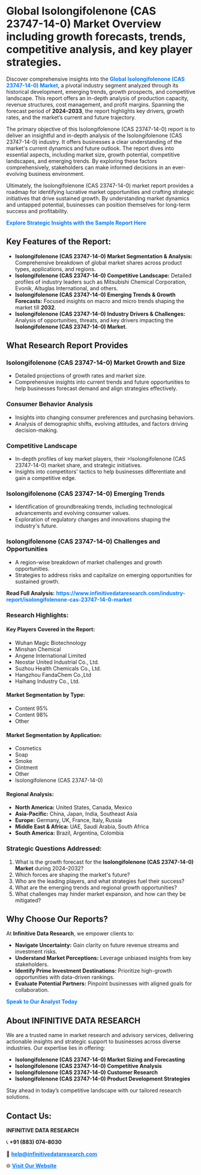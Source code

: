 <h1>Global Isolongifolenone (CAS 23747-14-0) Market Overview including growth forecasts, trends, competitive analysis, and key player strategies.</h1>
<p>
Discover comprehensive insights into the 
<a href="https://www.infinitivedataresearch.com/industry-report/isolongifolenone-cas-23747-14-0-market" rel="dofollow" style="color: #007BFF; text-decoration: none;"><strong>Global Isolongifolenone (CAS 23747-14-0) Market</strong></a>, a pivotal industry segment analyzed through its historical development, emerging trends, growth prospects, and competitive landscape. This report offers an in-depth analysis of production capacity, revenue structures, cost management, and profit margins. Spanning the forecast period of <strong>2024–2033</strong>, the report highlights key drivers, growth rates, and the market’s current and future trajectory.
</p>
<p>
The primary objective of this Isolongifolenone (CAS 23747-14-0) report is to deliver an insightful and in-depth analysis of the Isolongifolenone (CAS 23747-14-0) industry. It offers businesses a clear understanding of the market's current dynamics and future outlook. The report dives into essential aspects, including market size, growth potential, competitive landscapes, and emerging trends. By exploring these factors comprehensively, stakeholders can make informed decisions in an ever-evolving business environment.
</p>
<p>
Ultimately, the Isolongifolenone (CAS 23747-14-0) market report provides a roadmap for identifying lucrative market opportunities and crafting strategic initiatives that drive sustained growth. By understanding market dynamics and untapped potential, businesses can position themselves for long-term success and profitability.
</p>
<p>
<a href="https://www.infinitivedataresearch.com/request-sample/reportId=103721" style="color: #007BFF; text-decoration: none;"><strong>Explore Strategic Insights with the Sample Report Here</strong></a>
</p>

<h2>Key Features of the Report:</h2>
<ul>
<li><strong>Isolongifolenone (CAS 23747-14-0) Market Segmentation & Analysis:</strong> Comprehensive breakdown of global market shares across product types, applications, and regions.</li>
<li><strong>Isolongifolenone (CAS 23747-14-0) Competitive Landscape:</strong> Detailed profiles of industry leaders such as Mitsubishi Chemical Corporation, Evonik, Altuglas International, and others.</li>
<li><strong>Isolongifolenone (CAS 23747-14-0) Emerging Trends & Growth Forecasts:</strong> Focused insights on macro and micro trends shaping the market till <strong>2032</strong>.</li>
<li><strong>Isolongifolenone (CAS 23747-14-0) Industry Drivers & Challenges:</strong> Analysis of opportunities, threats, and key drivers impacting the <strong>Isolongifolenone (CAS 23747-14-0) Market</strong>.</li>
</ul>

<h2>What Research Report Provides</h2>
<h3>Isolongifolenone (CAS 23747-14-0) Market Growth and Size</h3>
<ul>
<li>Detailed projections of growth rates and market size.</li>
<li>Comprehensive insights into current trends and future opportunities to help businesses forecast demand and align strategies effectively.</li>
</ul>

<h3>Consumer Behavior Analysis</h3>
<ul>
<li>Insights into changing consumer preferences and purchasing behaviors.</li>
<li>Analysis of demographic shifts, evolving attitudes, and factors driving decision-making.</li>
</ul>

<h3>Competitive Landscape</h3>
<ul>
<li>In-depth profiles of key market players, their >Isolongifolenone (CAS 23747-14-0) market share, and strategic initiatives.</li>
<li>Insights into competitors' tactics to help businesses differentiate and gain a competitive edge.</li>
</ul>

<h3>Isolongifolenone (CAS 23747-14-0) Emerging Trends</h3>
<ul>
<li>Identification of groundbreaking trends, including technological advancements and evolving consumer values.</li>
<li>Exploration of regulatory changes and innovations shaping the industry's future.</li>
</ul>

<h3>Isolongifolenone (CAS 23747-14-0) Challenges and Opportunities</h3>
<ul>
<li>A region-wise breakdown of market challenges and growth opportunities.</li>
<li>Strategies to address risks and capitalize on emerging opportunities for sustained growth.</li>
</ul>
<p><strong>Read Full Analysis:</strong> <a href="https://www.infinitivedataresearch.com/industry-report/isolongifolenone-cas-23747-14-0-market" rel="dofollow" style="color: #007BFF; text-decoration: none;"><strong>https://www.infinitivedataresearch.com/industry-report/isolongifolenone-cas-23747-14-0-market</strong></a></p>
<h3>Research Highlights:</h3>
<h4>Key Players Covered in the Report:</h4>
<ul><li>Wuhan Magic Biotechnology</li><li>Minshan Chemical</li><li>Angene International Limited</li><li>Neostar United Industrial Co., Ltd.</li><li>Suzhou Health Chemicals Co., Ltd.</li><li>Hangzhou FandaChem Co.,Ltd</li><li>Haihang Industry Co., Ltd.</li></ul>
<h4>Market Segmentation by Type:</h4>
<ul><li>Content 95%</li><li>Content 98%</li><li>Other</li></ul>
<h4>Market Segmentation by Application:</h4>
<ul><li>Cosmetics</li><li>Soap</li><li>Smoke</li><li>Ointment</li><li>Other</li><li>Isolongifolenone (CAS 23747-14-0)</li></ul>

<h4>Regional Analysis:</h4>
<ul>
<li><strong>North America:</strong> United States, Canada, Mexico</li>
<li><strong>Asia-Pacific:</strong> China, Japan, India, Southeast Asia</li>
<li><strong>Europe:</strong> Germany, UK, France, Italy, Russia</li>
<li><strong>Middle East & Africa:</strong> UAE, Saudi Arabia, South Africa</li>
<li><strong>South America:</strong> Brazil, Argentina, Colombia</li>
</ul>

<h3>Strategic Questions Addressed:</h3>
<ol>
<li>What is the growth forecast for the <strong>Isolongifolenone (CAS 23747-14-0) Market</strong> during 2024–2032?</li>
<li>Which forces are shaping the market's future?</li>
<li>Who are the leading players, and what strategies fuel their success?</li>
<li>What are the emerging trends and regional growth opportunities?</li>
<li>What challenges may hinder market expansion, and how can they be mitigated?</li>
</ol>

<h2>Why Choose Our Reports?</h2>
<p>At <strong>Infinitive Data Research</strong>, we empower clients to:</p>
<ul>
<li><strong>Navigate Uncertainty:</strong> Gain clarity on future revenue streams and investment risks.</li>
<li><strong>Understand Market Perceptions:</strong> Leverage unbiased insights from key stakeholders.</li>
<li><strong>Identify Prime Investment Destinations:</strong> Prioritize high-growth opportunities with data-driven rankings.</li>
<li><strong>Evaluate Potential Partners:</strong> Pinpoint businesses with aligned goals for collaboration.</li>
</ul>
<p><a href="https://www.infinitivedataresearch.com/industry-report/isolongifolenone-cas-23747-14-0-market" rel="dofollow" style="color: #007BFF; text-decoration: none;"><strong>Speak to Our Analyst Today</strong></a></p>

<h2>About INFINITIVE DATA RESEARCH</h2>
<p>We are a trusted name in market research and advisory services, delivering actionable insights and strategic support to businesses across diverse industries. Our expertise lies in offering:</p>
<ul>
<li><strong>Isolongifolenone (CAS 23747-14-0) Market Sizing and Forecasting</strong></li>
<li><strong>Isolongifolenone (CAS 23747-14-0) Competitive Analysis</strong></li>
<li><strong>Isolongifolenone (CAS 23747-14-0) Customer Research</strong></li>
<li><strong>Isolongifolenone (CAS 23747-14-0) Product Development Strategies</strong></li>
</ul>
<p>Stay ahead in today’s competitive landscape with our tailored research solutions.</p>

<h2>Contact Us:</h2>
<p><strong>INFINITIVE DATA RESEARCH</strong></p>
<p>📞 <strong>+91 (883) 074-8030</strong></p>
<p>📧 <strong><a href="mailto:help@infinitivedataresearch.com" style="color: #007BFF;">help@infinitivedataresearch.com</a></strong></p>
<p>🌐 <strong><a href="https://www.infinitivedataresearch.com" rel="dofollow" style="color: #007BFF;">Visit Our Website</a></strong></p>